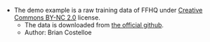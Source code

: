 - The demo example is a raw training data of FFHQ under  [Creative Commons BY-NC 2.0](https://creativecommons.org/licenses/by-nc/2.0/) license.
    - The data is downloaded from  [the official github](https://github.com/NVlabs/ffhq-dataset).
    - Author: Brian Costelloe
